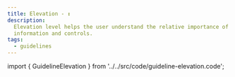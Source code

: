 ```yaml
---
title: Elevation - ↕️
description:
  Elevation level helps the user understand the relative importance of
  information and controls.
tags:
  - guidelines
---
```


<!-- CODE IMPORTS -->

<!-- prettier-ignore -->
import { GuidelineElevation } from '../../src/code/guideline-elevation.code';

<!-- END CODE IMPORTS -->

<DocHeader props={props}/>

<ThemeWrapper>
  <GuidelineElevation />
</ThemeWrapper>
